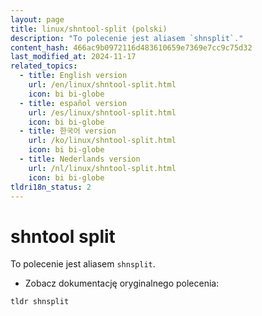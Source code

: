```yaml
---
layout: page
title: linux/shntool-split (polski)
description: "To polecenie jest aliasem `shnsplit`."
content_hash: 466ac9b0972116d483610659e7369e7cc9c75d32
last_modified_at: 2024-11-17
related_topics:
  - title: English version
    url: /en/linux/shntool-split.html
    icon: bi bi-globe
  - title: español version
    url: /es/linux/shntool-split.html
    icon: bi bi-globe
  - title: 한국어 version
    url: /ko/linux/shntool-split.html
    icon: bi bi-globe
  - title: Nederlands version
    url: /nl/linux/shntool-split.html
    icon: bi bi-globe
tldri18n_status: 2
---
```

# shntool split

To polecenie jest aliasem `shnsplit`.

- Zobacz dokumentację oryginalnego polecenia:

`tldr shnsplit`
